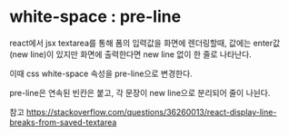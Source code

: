 # white-space : pre-line
react에서  jsx textarea를 통해 폼의 입력값을 화면에 렌더링할때, 값에는 enter값 (new line)이 있지만 화면에 출력한다면 new line 없이 한 줄로 나타난다.

이때 css white-space 속성을 pre-line으로 변경한다.

pre-line은 연속된 빈칸은 붙고, 각 문장이 new line으로 분리되어 줄이 나뉜다.

참고
https://stackoverflow.com/questions/36260013/react-display-line-breaks-from-saved-textarea